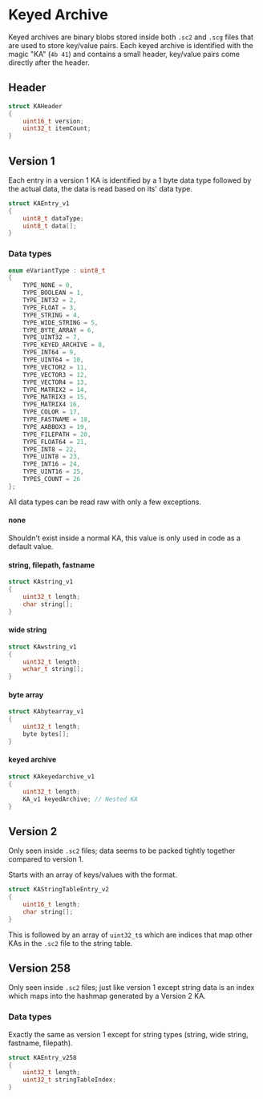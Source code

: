 # Keyed Archive
Keyed archives are binary blobs stored inside both `.sc2` and `.scg` files that are used to store key/value pairs. Each keyed archive is identified with the magic "KA" (`4b 41`) and contains a small header, key/value pairs come directly after the header.

## Header
```c
struct KAHeader
{
    uint16_t version;
    uint32_t itemCount;
}
```

## Version 1
Each entry in a version 1 KA is identified by a 1 byte data type followed by the actual data, the data is read based on its' data type.
```c
struct KAEntry_v1
{
    uint8_t dataType;
    uint8_t data[];
}
```
### Data types
```c++
enum eVariantType : uint8_t
{
    TYPE_NONE = 0,
    TYPE_BOOLEAN = 1,
    TYPE_INT32 = 2,
    TYPE_FLOAT = 3,
    TYPE_STRING = 4,
    TYPE_WIDE_STRING = 5,
    TYPE_BYTE_ARRAY = 6,
    TYPE_UINT32 = 7,
    TYPE_KEYED_ARCHIVE = 8,
    TYPE_INT64 = 9,
    TYPE_UINT64 = 10,
    TYPE_VECTOR2 = 11,
    TYPE_VECTOR3 = 12,
    TYPE_VECTOR4 = 13,
    TYPE_MATRIX2 = 14,
    TYPE_MATRIX3 = 15,
    TYPE_MATRIX4 16,
    TYPE_COLOR = 17,
    TYPE_FASTNAME = 18,
    TYPE_AABBOX3 = 19,
    TYPE_FILEPATH = 20,
    TYPE_FLOAT64 = 21,
    TYPE_INT8 = 22,
    TYPE_UINT8 = 23,
    TYPE_INT16 = 24,
    TYPE_UINT16 = 25,
    TYPES_COUNT = 26
};
```
All data types can be read raw with only a few exceptions.
#### none
Shouldn't exist inside a normal KA, this value is only used in code as a default value.
#### string, filepath, fastname
```c
struct KAstring_v1
{
    uint32_t length;
    char string[];
}
```
#### wide string
```c
struct KAwstring_v1
{
    uint32_t length;
    wchar_t string[];
}
```
#### byte array
```c
struct KAbytearray_v1
{
    uint32_t length;
    byte bytes[];
}
```
#### keyed archive
```c
struct KAkeyedarchive_v1
{
    uint32_t length;
    KA_v1 keyedArchive; // Nested KA
}
```

## Version 2
Only seen inside `.sc2` files; data seems to be packed tightly together compared to version 1.

Starts with an array of keys/values with the format.
```c
struct KAStringTableEntry_v2
{
    uint16_t length;
    char string[];
}
```
This is followed by an array of `uint32_t`s which are indices that map other KAs in the `.sc2` file to the string table.

## Version 258
Only seen inside `.sc2` files; just like version 1 except string data is an index which maps into the hashmap generated by a Version 2 KA.
### Data types
Exactly the same as version 1 except for string types (string, wide string, fastname, filepath).
```c
struct KAEntry_v258
{
    uint32_t length;
    uint32_t stringTableIndex;
}
```
